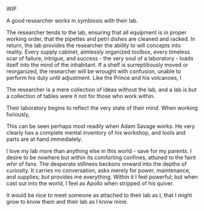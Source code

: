 WIP

A good researcher works in symbiosis with their lab. 

The researcher tends to the lab, ensuring that all equipment is in proper working order, that the pipettes and petri dishes are cleaned and racked. In return, the lab provides the researcher the ability to will concepts into reality. Every supply cabinet, aimlessly organized toolbox, every timeless scar of failure, intrigue, and success - the very soul of a laboratory - loads itself into the mind of the inhabitant. If a shelf is surreptitiously moved or reorganized, the researcher will be wrought with confusion, unable to perform his duty until adjustment. Like the Prince and his volcanoes, I 

The researcher is a mere collection of ideas without the lab, and a lab is but a collection of tables were it not for those who work within.

Their laboratory begins to reflect the very state of their mind. When working furiously, 

This can be seen perhaps most readily when Adam Savage works. He very clearly has a complete mental inventory of his workshop, and tools and parts are at hand immediately.

I love my lab more than anything else in this world - save for my parents. I desire to be nowhere but within its comforting confines, attuned to the faint whir of fans. The desperate stillness beckons onward into the depths of curiosity. It carries no conversation, asks merely for power, maintenance, and supplies; but provides me everything. Within it I feel powerful; but when cast out into the world, I feel as Apollo when stripped of his quiver.



It would be nice to meet someone as attached to their lab as I, that I might grow to know them and their lab as I know mine. 



